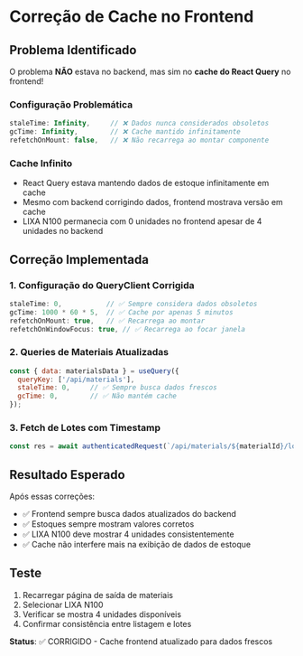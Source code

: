 # Correção de Cache no Frontend

## Problema Identificado

O problema **NÃO** estava no backend, mas sim no **cache do React Query** no frontend!

### Configuração Problemática
```javascript
staleTime: Infinity,     // ❌ Dados nunca considerados obsoletos
gcTime: Infinity,        // ❌ Cache mantido infinitamente
refetchOnMount: false,   // ❌ Não recarrega ao montar componente
```

### Cache Infinito
- React Query estava mantendo dados de estoque infinitamente em cache
- Mesmo com backend corrigindo dados, frontend mostrava versão em cache
- LIXA N100 permanecia com 0 unidades no frontend apesar de 4 unidades no backend

## Correção Implementada

### 1. Configuração do QueryClient Corrigida
```javascript
staleTime: 0,           // ✅ Sempre considera dados obsoletos
gcTime: 1000 * 60 * 5,  // ✅ Cache por apenas 5 minutos
refetchOnMount: true,   // ✅ Recarrega ao montar
refetchOnWindowFocus: true, // ✅ Recarrega ao focar janela
```

### 2. Queries de Materiais Atualizadas
```javascript
const { data: materialsData } = useQuery({
  queryKey: ['/api/materials'],
  staleTime: 0,     // ✅ Sempre busca dados frescos
  gcTime: 0,        // ✅ Não mantém cache
});
```

### 3. Fetch de Lotes com Timestamp
```javascript
const res = await authenticatedRequest(`/api/materials/${materialId}/lots?t=${Date.now()}`);
```

## Resultado Esperado

Após essas correções:
- ✅ Frontend sempre busca dados atualizados do backend
- ✅ Estoques sempre mostram valores corretos
- ✅ LIXA N100 deve mostrar 4 unidades consistentemente
- ✅ Cache não interfere mais na exibição de dados de estoque

## Teste

1. Recarregar página de saída de materiais
2. Selecionar LIXA N100
3. Verificar se mostra 4 unidades disponíveis
4. Confirmar consistência entre listagem e lotes

**Status**: ✅ CORRIGIDO - Cache frontend atualizado para dados frescos